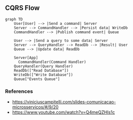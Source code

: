 ## CQRS Flow
```mermaid
graph TD
    User[User] --> |Send a command| Server
    Server --> CommandHandler --> |Persist data| WriteDb
    CommandHandler --> |Publish command event| Queue

    User --> |Send a query to some data| Server
    Server --> QueryHandler --> ReadDb --> |Result| User
    Queue --> |Update data| ReadDb
    
    Server[App]
	  CommandHandler(Command Handler)
    QueryHandler(Query Handler)
    ReadDb(["Read Database"])
  	WriteDb(["Write Database"])
  	Queue["Events Queue"]
```

### References
- https://viniciuscampitelli.com/slides-comunicacao-microsservicos/#/9/20
- https://www.youtube.com/watch?v=Q4meQZHIs1c
